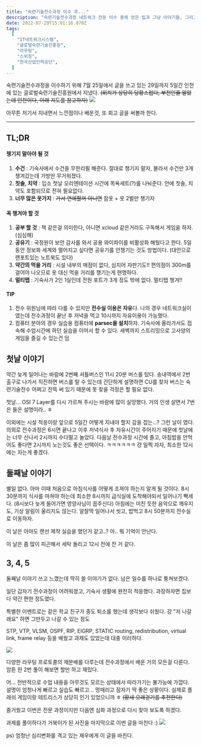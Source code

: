 ```yaml
---
title: "숙련기술전수과정 이수 후..."
description: "숙련기술전수과정 네트워크 전문 이수 중에 얻은 팁과 그냥 이야기들, 그리고 회고"
date: 2022-07-29T15:01:16.070Z
tags:
  [
    "IT네트워크시스템",
    "글로벌숙련기술진흥원",
    "라우팅",
    "스위칭",
    "한국산업인력공단",
  ]
---
```


숙련기술전수과정을 이수하기 위해 7월 25일에서 글을 쓰고 있는 29일까지 5일간 인천에 있는 글로벌숙련기술진흥원에서 지냈다.
~~(위치가 상당히 당황스럽다, 부천인줄 알았는데 인천이다, 아래 지도를 참고하자)~~
![](/images/434657e3-066a-4d95-898e-00482eb5568d-image.png)

아무튼 저기서 지내면서 느낀점이나 배운것, 또 회고 글을 써볼까 한다.

---

## TL;DR

#### 챙기지 말아야 될 것

1. **수건** : 기숙사에서 수건을 무한리필 해준다. 절대로 챙기지 말자, 몰라서 수건만 3개 챙겨갔는데 가방만 무거워졌다.
2. **칫솔, 치약** : 입소 첫날 오리엔테이션 시간에 목욕세트(?)를 나눠준다. 안에 칫솔, 치약도 포함되므로 전혀 필요없다.
3. **너무 많은 옷가지** : ~~가서 연애할꺼 아니면~~ 잠옷 + 옷 2벌만 챙기자

#### 꼭 챙겨야 할 것

1. **공부 할 것** : 책 같은걸 의미한다, 아니면 xcloud 같은거라도 구독해서 게임을 하자. (심심해)
2. **공유기** : 국정원이 보안 감사를 와서 공용 와이파이를 비활성화 해뒀다고 한다. 5일동안 정보화 세계와 멀어지고 싶다면 공유기를 안챙기는 것도 방법이다. (대안으로 랜포트있는 노트북도 있다)
3. **약간의 먹을 거리** : 시설 내부의 매점이 없다, 심지어 자판기도!! 편의점이 300m를 걸어야 나오므로 옷 대신 먹을 거리를 챙기는게 현명하다.
4. **멀티탭** : 기숙사가 2인 1실인데 전원 포트가 3개 정도 밖에 없다. 멀티탭 챙겨!!

#### TIP

1. 전수 위원님에 따라 다를 수 있지만 **전수실 이용은 자유**다.
   나의 경우 네트워크실이였는데 전수과정이 끝난 후 저녁을 먹고 10시까지 자유이용이 가능했다.
2. 컴퓨터 분야의 경우 실습용 컴퓨터에 **parsec을 설치**하자.
   기숙사에 올라가서도 접속해 수업시간에 하던 실습을 이어서 할 수 있다.
   세벽까지 스트리밍으로 고사양의 게임을 즐길 수 있는건 덤

## 첫날 이야기

약간 늦게 일어나는 바람에 2번째 셔틀버스인 11시 20분 버스를 탔다.
송내역에서 2번출구로 나가서 직진하면 버스를 탈 수 있는데 간단하게 설명하면 CU를 찾자
버스는 숙련기술전수 어쩌고 잔뜩 써 있기 때문에 못 찾을 걱정은 할 필요 없다.

첫날... OSI 7 Layer를 다시 가르쳐 주시는 바람에 많이 실망했다.
거의 인생 살면서 7번은 들은 설명이라.. ㅎ

이외에는 시설 적응이랑 앞으로 5일간 어떻게 지내야 할지 감을 잡는...? 그런 날이 였다.
의외로 전수과정은 6시면 끝나고 이후 저녁식사 후 자유시간이 주어지기 때문에 첫날에는 너무 신나서 2시까지 수다떨고 놀았다.
다음날 전수과정 시간에 졸고, 아침밥을 안먹어도 좋다면 2시까지 노는것도 좋은 선택이다.
ㅋㅋㅋㅋㅋㅋ
걍 일찍 자자, 최소한 12시에는 자는게 좋겠다.

## 둘째날 이야기

별일 없다.
아마 이때 처음으로 아침식사를 어떻게 조져야 하는지 알게 될 것이다.
8시 30분까지 식사를 마쳐야 하는데 최소한 8시까지 급식실에 도착해야되서 일어나기 빡세다.
(8시보다 늦게 들어가면 영양사님이 꼽주신다)
아침에는 미친 듯한 음악으로 깨우지도, 기상 알림이 울리지도 않는다.
알잘딱 일어나서 씻고, 밥먹고 8시 50분까지 전수실로 이동하자.

이 날은 아마도 랜선 제작 실습을 했던거 같고..?
아.. 뭐 기억이 안난다.

이 날은 좀 많이 피곤해서 세탁 돌리고 12시 전에 잔 거 같다.

## 3, 4, 5

둘째날 이야기 쓰고 느꼈는데 딱히 쓸 이야기가 없다.
남은 일수를 하나로 퉁쳐보겠다.

일단 갑자기 전수과정이 어려워졌고, 기숙사 생활에 완전히 적응했다.
과장하자면 집보다 약간 편한 정도였다.

특별한 이벤트로는 같은 학교 친구가 중도 퇴소를 했는데 생각보다 쉬웠다.
걍 "저 나갈래요" 하면 그만두고 나갈 수 있는 정도

STP, VTP, VLSM, OSPF, RIP, EIGRP, STATIC routing, redistribution, virtual link, frame relay 등을 배웠고 과제도 있었는데 대충 이러하다.

![](/images/0e1c75d0-7ea7-4285-81d1-2e12a513e5ad-image.png)

다양한 라우팅 프로토콜의 재분배를 다루는데 전수과정에서 배운 거의 모든걸 다룬다.
암튼 한 2번 풀이 해보면 할만 하고 재밌다.

어... 전반적으로 수업 내용을 아무것도 모르는 상태에서 따라가기는 불가능에 가깝다.
설명이 엄청나게 빠르고 실습도 빠르고... 멍때리고 잠자기 딱 좋은 상황이다.
실제로 플래쉬 게임이랑 테트리스가 상당히 인기 있었으니까 ㅎ
~~(황새 오래걷기를 추천한다)~~

즐거웠고 이번은 전문 과정이지만 다음엔 심화 과정으로 다시 찾아 보도록 하겠다.

과제를 풀이하다가 거북이가 된 사진을 마지막으로 이번 글을 마친다 :)
![](/images/604779a3-8c9f-463c-9610-52b95f3468a7-image.png)

ps) 엄청난 심리변화를 격고 있는 재우에게 이 글을 바친다.

